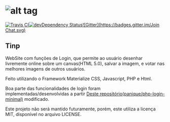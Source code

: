 ![alt tag](https://raw.github.com/dogfalo/materialize/master/images/materialize.gif)
===========

[![Travis CI](https://travis-ci.org/Dogfalo/materialize.svg?branch=master)](https://travis-ci.org/Dogfalo/materialize)[![devDependency Status](https://david-dm.org/Dogfalo/materialize/dev-status.svg)](https://david-dm.org/Dogfalo/materialize#info=devDependencies)[![Gitter](https://badges.gitter.im/Join Chat.svg)](https://gitter.im/Dogfalo/materialize?utm_source=badge&utm_medium=badge&utm_campaign=pr-badge&utm_content=badge)


## Tinp

WebSite com funções de Login, que permite ao usuário desenhar livremente online sobre um canvas(HTML 5.0), salvar a imagem, e votar nas melhores imagens de outros usuários. 

Feito utilizando o Framework Materialize CSS, Javascript, PHP e Html.  

Boa parte das funcionalidades de login foram implementadas/desenvolvidas a partir [Deste repositório(panique/php-login-minimal)](https://github.com/panique/php-login-minimal) modificado.

Este projeto não será mantido futuramente, porém, este utiliza a licença MIT, disponível no arquivo LICENSE.


